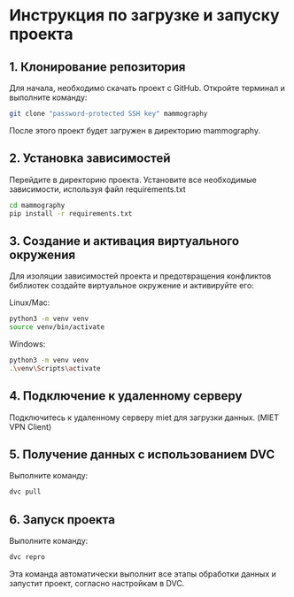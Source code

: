 # Инструкция по загрузке и запуску проекта

## 1. Клонирование репозитория 

Для начала, необходимо скачать проект с GitHub. Откройте терминал и выполните команду:

```bash
git clone "password-protected SSH key" mammography
```

После этого проект будет загружен в директорию mammography.

## 2. Установка зависимостей
Перейдите в директорию проекта.
Установите все необходимые зависимости, используя файл requirements.txt

```bash
cd mammography
pip install -r requirements.txt
```
## 3. Создание и активация виртуального окружения
Для изоляции зависимостей проекта и предотвращения конфликтов библиотек создайте виртуальное окружение и активируйте его:

Linux/Mac:
```bash
python3 -m venv venv
source venv/bin/activate
```  
Windows:
```bash
python3 -m venv venv
.\venv\Scripts\activate 
``` 

## 4. Подключение к удаленному серверу

Подключитесь к удаленному серверу miet для загрузки данных. (MIET VPN Client)

## 5. Получение данных с использованием DVC 
Выполните команду:

 ```bash
 dvc pull
 ```

## 6. Запуск проекта
Выполните команду:

```bash
dvc repro
```

Эта команда автоматически выполнит все этапы обработки данных и запустит проект, согласно настройкам в DVC.